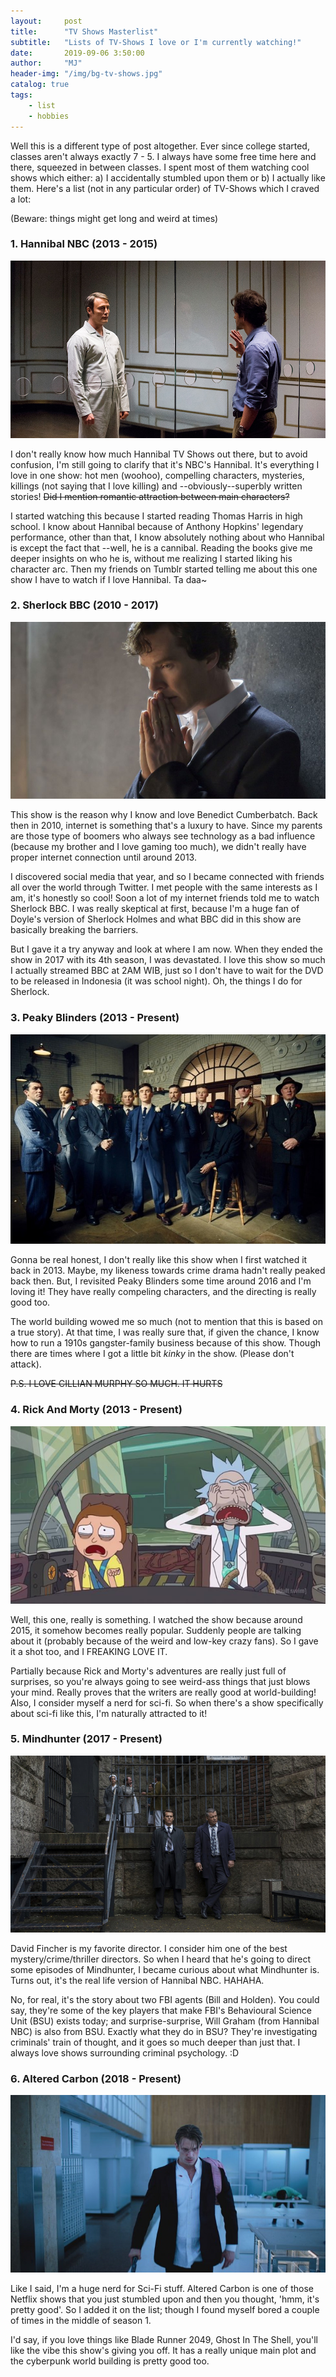 ```yaml
---
layout:     post
title:      "TV Shows Masterlist"
subtitle:   "Lists of TV-Shows I love or I'm currently watching!"
date:       2019-09-06 3:50:00
author:     "MJ"
header-img: "/img/bg-tv-shows.jpg"
catalog: true
tags:
    - list
    - hobbies
---
```

Well this is a different type of post altogether. Ever since college started, classes aren't always exactly 7 - 5. I always have some free time here and there, squeezed in between classes. I spent most of them watching cool shows which either: a) I accidentally stumbled upon them or b) I actually like them. Here's a list (not in any particular order) of TV-Shows which I craved a lot:

(Beware: things might get long and weird at times)

### 1. Hannibal NBC (2013 - 2015)

![NCB Hannibal](/img/in-post/tv-shows/hannibal.jpg)

I don't really know how much Hannibal TV Shows out there, but to avoid confusion, I'm still going to clarify that it's NBC's Hannibal. It's everything I love in one show: hot men (woohoo), compelling characters, mysteries, killings (not saying that I love killing) and --obviously--superbly written stories! ~~Did I mention romantic attraction between main characters?~~

I started watching this because I started reading Thomas Harris in high school. I know about Hannibal because of Anthony Hopkins' legendary performance, other than that, I know absolutely nothing about who Hannibal is except the fact that --well, he is a cannibal. Reading the books give me deeper insights on who he is, without me realizing I started liking his character arc. Then my friends on Tumblr started telling me about this one show I have to watch if I love Hannibal. Ta daa~

### 2. Sherlock BBC (2010 - 2017)

![Sherlock BBC](/img/in-post/tv-shows/sherlock.jpg)

This show is the reason why I know and love Benedict Cumberbatch. Back then in 2010, internet is something that's a luxury to have. Since my parents are those type of boomers who always see technology as a bad influence (because my brother and I love gaming too much), we didn't really have proper internet connection until around 2013. 

I discovered social media that year, and so I became connected with friends all over the world through Twitter. I met people with the same interests as I am, it's honestly so cool! Soon a lot of my internet friends told me to watch Sherlock BBC. I was really skeptical at first, because I'm a huge fan of Doyle's version of Sherlock Holmes and what BBC did in this show are basically breaking the barriers. 

But I gave it a try anyway and look at where I am now. When they ended the show in 2017 with its 4th season, I was devastated. I love this show so much I actually streamed BBC at 2AM WIB, just so I don't have to wait for the DVD to be released in Indonesia (it was school night). Oh, the things I do for Sherlock.

### 3. Peaky Blinders (2013 - Present)

![Peaky Blinders](/img/in-post/tv-shows/peaky-blinders.jpg)

Gonna be real honest, I don't really like this show when I first watched it back in 2013. Maybe, my likeness towards crime drama hadn't really peaked back then. But, I revisited Peaky Blinders some time around 2016 and I'm loving it! They have really compeling characters, and the directing is really good too.

The world building wowed me so much (not to mention that this is based on a true story). At that time, I was really sure that, if given the chance, I know how to run a 1910s gangster-family business because of this show. Though there are times where I got a little bit *kinky* in the show. (Please don't attack).

~~P.S. I LOVE CILLIAN MURPHY SO MUCH. IT HURTS~~

### 4. Rick And Morty (2013 - Present)

![Rick And Morty](/img/in-post/tv-shows/rickmorty.jpg)

Well, this one, really is something. I watched the show because around 2015, it somehow becomes really popular. Suddenly people are talking about it (probably because of the weird and low-key crazy fans). So I gave it a shot too, and I FREAKING LOVE IT. 

Partially because Rick and Morty's adventures are really just full of surprises, so you're always going to see weird-ass things that just blows your mind. Really proves that the writers are really good at world-building! Also, I consider myself a nerd for sci-fi. So when there's a show specifically about sci-fi like this, I'm naturally attracted to it!

### 5. Mindhunter (2017 - Present)

![Mindhunter](/img/in-post/tv-shows/mindhunter.jpg)

David Fincher is my favorite director. I consider him one of the best mystery/crime/thriller directors. So when I heard that he's going to direct some episodes of Mindhunter, I became curious about what Mindhunter is. Turns out, it's the real life version of Hannibal NBC. HAHAHA.

No, for real, it's the story about two FBI agents (Bill and Holden). You could say, they're some of the key players that make FBI's Behavioural Science Unit (BSU) exists today; and surprise-surprise, Will Graham (from Hannibal NBC) is also from BSU. Exactly what they do in BSU? They're investigating criminals' train of thought, and it goes so much deeper than just that. I always love shows surrounding criminal psychology. :D

### 6. Altered Carbon (2018 - Present)

![Altered Carbon](/img/in-post/tv-shows/alteredcarbon.jpg)

Like I said, I'm a huge nerd for Sci-Fi stuff. Altered Carbon is one of those Netflix shows that you just stumbled upon and then you thought, 'hmm, it's pretty good'. So I added it on the list; though I found myself bored a couple of times in the middle of season 1.

I'd say, if you love things like Blade Runner 2049, Ghost In The Shell, you'll like the vibe this show's giving you off. It has a really unique main plot and the cyberpunk world building is pretty good too.